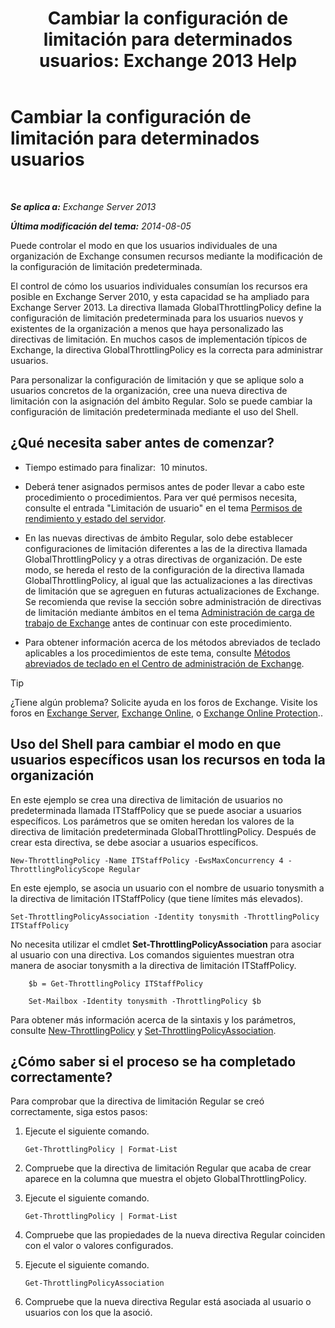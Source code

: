 ﻿---
title: 'Cambiar la configuración de limitación para determinados usuarios: Exchange 2013 Help'
TOCTitle: Cambiar la configuración de limitación para determinados usuarios
ms:assetid: c5f834d6-189d-485e-9800-5e0066815ecf
ms:mtpsurl: https://technet.microsoft.com/es-es/library/JJ863577(v=EXCHG.150)
ms:contentKeyID: 50556881
ms.date: 04/23/2018
mtps_version: v=EXCHG.150
ms.translationtype: HT
---

# Cambiar la configuración de limitación para determinados usuarios

 

_**Se aplica a:** Exchange Server 2013_

_**Última modificación del tema:** 2014-08-05_

Puede controlar el modo en que los usuarios individuales de una organización de Exchange consumen recursos mediante la modificación de la configuración de limitación predeterminada.

El control de cómo los usuarios individuales consumían los recursos era posible en Exchange Server 2010, y esta capacidad se ha ampliado para Exchange Server 2013. La directiva llamada GlobalThrottlingPolicy define la configuración de limitación predeterminada para los usuarios nuevos y existentes de la organización a menos que haya personalizado las directivas de limitación. En muchos casos de implementación típicos de Exchange, la directiva GlobalThrottlingPolicy es la correcta para administrar usuarios.

Para personalizar la configuración de limitación y que se aplique solo a usuarios concretos de la organización, cree una nueva directiva de limitación con la asignación del ámbito Regular. Solo se puede cambiar la configuración de limitación predeterminada mediante el uso del Shell.

## ¿Qué necesita saber antes de comenzar?

  - Tiempo estimado para finalizar:  10 minutos.

  - Deberá tener asignados permisos antes de poder llevar a cabo este procedimiento o procedimientos. Para ver qué permisos necesita, consulte el entrada "Limitación de usuario" en el tema [Permisos de rendimiento y estado del servidor](server-health-and-performance-permissions-exchange-2013-help.md).

  - En las nuevas directivas de ámbito Regular, solo debe establecer configuraciones de limitación diferentes a las de la directiva llamada GlobalThrottlingPolicy y a otras directivas de organización. De este modo, se hereda el resto de la configuración de la directiva llamada GlobalThrottlingPolicy, al igual que las actualizaciones a las directivas de limitación que se agreguen en futuras actualizaciones de Exchange. Se recomienda que revise la sección sobre administración de directivas de limitación mediante ámbitos en el tema [Administración de carga de trabajo de Exchange](exchange-workload-management-exchange-2013-help.md) antes de continuar con este procedimiento.

  - Para obtener información acerca de los métodos abreviados de teclado aplicables a los procedimientos de este tema, consulte [Métodos abreviados de teclado en el Centro de administración de Exchange](keyboard-shortcuts-in-the-exchange-admin-center-exchange-online-protection-help.md).


> [!TIP]
> ¿Tiene algún problema? Solicite ayuda en los foros de Exchange. Visite los foros en <A href="https://go.microsoft.com/fwlink/p/?linkid=60612">Exchange Server</A>, <A href="https://go.microsoft.com/fwlink/p/?linkid=267542">Exchange Online</A>, o <A href="https://go.microsoft.com/fwlink/p/?linkid=285351">Exchange Online Protection</A>..



## Uso del Shell para cambiar el modo en que usuarios específicos usan los recursos en toda la organización

En este ejemplo se crea una directiva de limitación de usuarios no predeterminada llamada ITStaffPolicy que se puede asociar a usuarios específicos. Los parámetros que se omiten heredan los valores de la directiva de limitación predeterminada GlobalThrottlingPolicy. Después de crear esta directiva, se debe asociar a usuarios específicos.

    New-ThrottlingPolicy -Name ITStaffPolicy -EwsMaxConcurrency 4 -ThrottlingPolicyScope Regular

En este ejemplo, se asocia un usuario con el nombre de usuario tonysmith a la directiva de limitación ITStaffPolicy (que tiene límites más elevados).

    Set-ThrottlingPolicyAssociation -Identity tonysmith -ThrottlingPolicy ITStaffPolicy

No necesita utilizar el cmdlet **Set-ThrottlingPolicyAssociation** para asociar al usuario con una directiva. Los comandos siguientes muestran otra manera de asociar tonysmith a la directiva de limitación ITStaffPolicy.
```
    $b = Get-ThrottlingPolicy ITStaffPolicy
```
```
    Set-Mailbox -Identity tonysmith -ThrottlingPolicy $b
```

Para obtener más información acerca de la sintaxis y los parámetros, consulte [New-ThrottlingPolicy](https://technet.microsoft.com/es-es/library/dd351045\(v=exchg.150\)) y [Set-ThrottlingPolicyAssociation](https://technet.microsoft.com/es-es/library/ff459231\(v=exchg.150\)).

## ¿Cómo saber si el proceso se ha completado correctamente?

Para comprobar que la directiva de limitación Regular se creó correctamente, siga estos pasos:

1.  Ejecute el siguiente comando.
    
        Get-ThrottlingPolicy | Format-List

2.  Compruebe que la directiva de limitación Regular que acaba de crear aparece en la columna que muestra el objeto GlobalThrottlingPolicy.

3.  Ejecute el siguiente comando.
    
        Get-ThrottlingPolicy | Format-List

4.  Compruebe que las propiedades de la nueva directiva Regular coinciden con el valor o valores configurados.

5.  Ejecute el siguiente comando.
    
        Get-ThrottlingPolicyAssociation

6.  Compruebe que la nueva directiva Regular está asociada al usuario o usuarios con los que la asoció.


